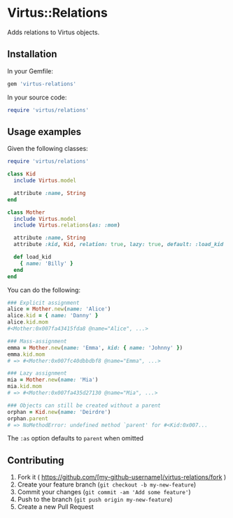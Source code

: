 # Virtus::Relations

Adds relations to Virtus objects.

## Installation

In your Gemfile:

```ruby
gem 'virtus-relations'
```

In your source code:

```ruby
require 'virtus/relations'
```

## Usage examples
Given the following classes:
```ruby
require 'virtus/relations'

class Kid
  include Virtus.model

  attribute :name, String
end

class Mother
  include Virtus.model
  include Virtus.relations(as: :mom)

  attribute :name, String
  attribute :kid, Kid, relation: true, lazy: true, default: :load_kid

  def load_kid
    { name: 'Billy' }
  end
end
```

You can do the following:
```ruby
### Explicit assignment
alice = Mother.new(name: 'Alice')
alice.kid = { name: 'Danny' }
alice.kid.mom
#<Mother:0x007fa43415fda8 @name="Alice", ...>

### Mass-assignment
emma = Mother.new(name: 'Emma', kid: { name: 'Johnny' })
emma.kid.mom
# => #<Mother:0x007fc40dbbdbf8 @name="Emma", ...>

### Lazy assignment
mia = Mother.new(name: 'Mia')
mia.kid.mom
# => #<Mother:0x007fa435d27130 @name="Mia", ...>

### Objects can still be created without a parent
orphan = Kid.new(name: 'Deirdre')
orphan.parent
# => NoMethodError: undefined method `parent' for #<Kid:0x007...
```

The `:as` option defaults to `parent` when omitted

## Contributing

1. Fork it ( https://github.com/[my-github-username]/virtus-relations/fork )
2. Create your feature branch (`git checkout -b my-new-feature`)
3. Commit your changes (`git commit -am 'Add some feature'`)
4. Push to the branch (`git push origin my-new-feature`)
5. Create a new Pull Request
